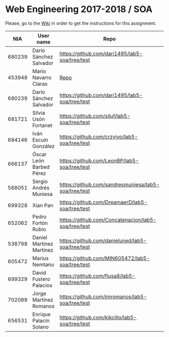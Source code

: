 # Web Engineering 2017-2018 / SOA
Please, go to the [Wiki](https://github.com/UNIZAR-30246-WebEngineering/lab5-soa/wiki) in order to get the instructions for this assignment.

NIA    | User name | Repo | Improvement | Score
-------|-----------|------|-------------|--------
680239 | Darío Sánchez Salvador | https://github.com/dari1495/lab5-soa/tree/test | | 
453948 | Mario Navarro Claras | [Repo](https://github.com/mnclaras/lab5-soa/tree/test) | | 
680239 | Darío Sánchez Salvador |https://github.com/dari1495/lab5-soa/tree/test | | 
681721 | Silvia Usón Fortanet |https://github.com/siluf/lab5-soa/tree/test | | 
684146 | Iván Escuín González |https://github.com/crzyivo/lab5-soa/tree/test | | 
666137 | Óscar León Barbed Pérez |https://github.com/LeonBP/lab5-soa/tree/test | | 
568051 | Sergio Andrés Muniesa | https://github.com/sandresmuniesa/lab5-soa/tree/test | |
699328 | Xian Pan |https://github.com/DreamaerD/lab5-soa/tree/test | | 
652062 | Pedro Fortón Rubio | https://github.com/Concatenacion/lab5-soa/tree/test | |
538798 | Daniel Martinez Martinez |https://github.com/danieluned/lab5-soa/tree/test | | 
605472 | Marius Nemtanu | https://github.com/MIN605472/lab5-soa/tree/test | |
699329 | David Fustero Palacios | https://github.com/fiusa8/lab5-soa/tree/test | |
702089 | Jorge Martínez Romanos|https://github.com/jmromanos/lab5-soa/tree/test | Proposal: Add multisearch: https://github.com/jmromanos/lab5-soa/tree/split | :gift:
656531 | Enrique Palacín Solano | https://github.com/kikcillo/lab5-soa/tree/test | |
